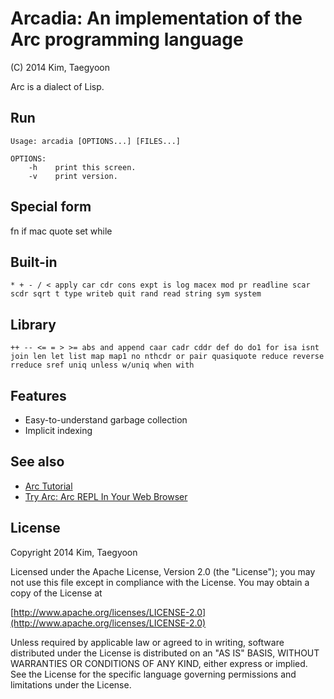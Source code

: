 # Arcadia: An implementation of the Arc programming language #

(C) 2014 Kim, Taegyoon

Arc is a dialect of Lisp.

## Run
```
Usage: arcadia [OPTIONS...] [FILES...]

OPTIONS:
    -h    print this screen.
    -v    print version.
```

## Special form
fn if mac quote set while

## Built-in
`* + - / < apply car cdr cons expt is log macex mod pr readline scar scdr sqrt t type writeb quit rand read string sym system`

## Library
`++ -- <= = > >= abs and append caar cadr cddr def do do1 for isa isnt join len let list map map1 no nthcdr or pair quasiquote reduce reverse rreduce sref uniq unless w/uniq when with`

## Features
* Easy-to-understand garbage collection
* Implicit indexing

## See also
* [Arc Tutorial](http://old.ycombinator.com/arc/tut.txt)
* [Try Arc: Arc REPL In Your Web Browser](http://tryarc.org/)

## License ##

   Copyright 2014 Kim, Taegyoon

   Licensed under the Apache License, Version 2.0 (the "License");
   you may not use this file except in compliance with the License.
   You may obtain a copy of the License at

   [http://www.apache.org/licenses/LICENSE-2.0](http://www.apache.org/licenses/LICENSE-2.0)

   Unless required by applicable law or agreed to in writing, software
   distributed under the License is distributed on an "AS IS" BASIS,
   WITHOUT WARRANTIES OR CONDITIONS OF ANY KIND, either express or implied.
   See the License for the specific language governing permissions and
   limitations under the License.
